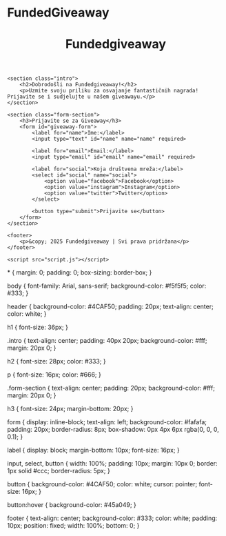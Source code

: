 # FundedGiveaway
<!DOCTYPE html>
<html lang="hr">
<head>
    <meta charset="UTF-8">
    <meta name="viewport" content="width=device-width, initial-scale=1.0">
    <title>Fundedgiveaway</title>
    <link rel="stylesheet" href="style.css">
</head>
<body>
    <header>
        <div class="logo">
            <h1>Fundedgiveaway</h1>
        </div>
    </header>

    <section class="intro">
        <h2>Dobrodošli na Fundedgiveaway!</h2>
        <p>Uzmite svoju priliku za osvajanje fantastičnih nagrada! Prijavite se i sudjelujte u našem giveawayu.</p>
    </section>

    <section class="form-section">
        <h3>Prijavite se za Giveaway</h3>
        <form id="giveaway-form">
            <label for="name">Ime:</label>
            <input type="text" id="name" name="name" required>

            <label for="email">Email:</label>
            <input type="email" id="email" name="email" required>

            <label for="social">Koja društvena mreža:</label>
            <select id="social" name="social">
                <option value="facebook">Facebook</option>
                <option value="instagram">Instagram</option>
                <option value="twitter">Twitter</option>
            </select>

            <button type="submit">Prijavite se</button>
        </form>
    </section>

    <footer>
        <p>&copy; 2025 Fundedgiveaway | Svi prava pridržana</p>
    </footer>

    <script src="script.js"></script>
</body>
</html>
* {
    margin: 0;
    padding: 0;
    box-sizing: border-box;
}

body {
    font-family: Arial, sans-serif;
    background-color: #f5f5f5;
    color: #333;
}

header {
    background-color: #4CAF50;
    padding: 20px;
    text-align: center;
    color: white;
}

h1 {
    font-size: 36px;
}

.intro {
    text-align: center;
    padding: 40px 20px;
    background-color: #fff;
    margin: 20px 0;
}

h2 {
    font-size: 28px;
    color: #333;
}

p {
    font-size: 16px;
    color: #666;
}

.form-section {
    text-align: center;
    padding: 20px;
    background-color: #fff;
    margin: 20px 0;
}

h3 {
    font-size: 24px;
    margin-bottom: 20px;
}

form {
    display: inline-block;
    text-align: left;
    background-color: #fafafa;
    padding: 20px;
    border-radius: 8px;
    box-shadow: 0px 4px 6px rgba(0, 0, 0, 0.1);
}

label {
    display: block;
    margin-bottom: 10px;
    font-size: 16px;
}

input, select, button {
    width: 100%;
    padding: 10px;
    margin: 10px 0;
    border: 1px solid #ccc;
    border-radius: 5px;
}

button {
    background-color: #4CAF50;
    color: white;
    cursor: pointer;
    font-size: 16px;
}

button:hover {
    background-color: #45a049;
}

footer {
    text-align: center;
    background-color: #333;
    color: white;
    padding: 10px;
    position: fixed;
    width: 100%;
    bottom: 0;
}

